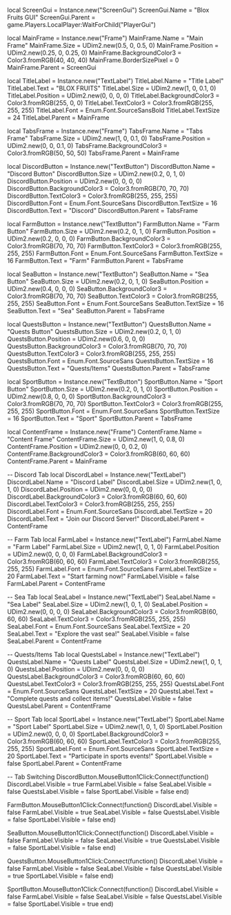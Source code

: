 local ScreenGui = Instance.new("ScreenGui")
ScreenGui.Name = "Blox Fruits GUI"
ScreenGui.Parent = game.Players.LocalPlayer:WaitForChild("PlayerGui")

local MainFrame = Instance.new("Frame")
MainFrame.Name = "Main Frame"
MainFrame.Size = UDim2.new(0.5, 0, 0.5, 0)
MainFrame.Position = UDim2.new(0.25, 0, 0.25, 0)
MainFrame.BackgroundColor3 = Color3.fromRGB(40, 40, 40)
MainFrame.BorderSizePixel = 0
MainFrame.Parent = ScreenGui

local TitleLabel = Instance.new("TextLabel")
TitleLabel.Name = "Title Label"
TitleLabel.Text = "BLOX FRUITS"
TitleLabel.Size = UDim2.new(1, 0, 0.1, 0)
TitleLabel.Position = UDim2.new(0, 0, 0, 0)
TitleLabel.BackgroundColor3 = Color3.fromRGB(255, 0, 0)
TitleLabel.TextColor3 = Color3.fromRGB(255, 255, 255)
TitleLabel.Font = Enum.Font.SourceSansBold
TitleLabel.TextSize = 24
TitleLabel.Parent = MainFrame

local TabsFrame = Instance.new("Frame")
TabsFrame.Name = "Tabs Frame"
TabsFrame.Size = UDim2.new(1, 0, 0.1, 0)
TabsFrame.Position = UDim2.new(0, 0, 0.1, 0)
TabsFrame.BackgroundColor3 = Color3.fromRGB(50, 50, 50)
TabsFrame.Parent = MainFrame

local DiscordButton = Instance.new("TextButton")
DiscordButton.Name = "Discord Button"
DiscordButton.Size = UDim2.new(0.2, 0, 1, 0)
DiscordButton.Position = UDim2.new(0, 0, 0, 0)
DiscordButton.BackgroundColor3 = Color3.fromRGB(70, 70, 70)
DiscordButton.TextColor3 = Color3.fromRGB(255, 255, 255)
DiscordButton.Font = Enum.Font.SourceSans
DiscordButton.TextSize = 16
DiscordButton.Text = "Discord"
DiscordButton.Parent = TabsFrame

local FarmButton = Instance.new("TextButton")
FarmButton.Name = "Farm Button"
FarmButton.Size = UDim2.new(0.2, 0, 1, 0)
FarmButton.Position = UDim2.new(0.2, 0, 0, 0)
FarmButton.BackgroundColor3 = Color3.fromRGB(70, 70, 70)
FarmButton.TextColor3 = Color3.fromRGB(255, 255, 255)
FarmButton.Font = Enum.Font.SourceSans
FarmButton.TextSize = 16
FarmButton.Text = "Farm"
FarmButton.Parent = TabsFrame

local SeaButton = Instance.new("TextButton")
SeaButton.Name = "Sea Button"
SeaButton.Size = UDim2.new(0.2, 0, 1, 0)
SeaButton.Position = UDim2.new(0.4, 0, 0, 0)
SeaButton.BackgroundColor3 = Color3.fromRGB(70, 70, 70)
SeaButton.TextColor3 = Color3.fromRGB(255, 255, 255)
SeaButton.Font = Enum.Font.SourceSans
SeaButton.TextSize = 16
SeaButton.Text = "Sea"
SeaButton.Parent = TabsFrame

local QuestsButton = Instance.new("TextButton")
QuestsButton.Name = "Quests Button"
QuestsButton.Size = UDim2.new(0.2, 0, 1, 0)
QuestsButton.Position = UDim2.new(0.6, 0, 0, 0)
QuestsButton.BackgroundColor3 = Color3.fromRGB(70, 70, 70)
QuestsButton.TextColor3 = Color3.fromRGB(255, 255, 255)
QuestsButton.Font = Enum.Font.SourceSans
QuestsButton.TextSize = 16
QuestsButton.Text = "Quests/Items"
QuestsButton.Parent = TabsFrame

local SportButton = Instance.new("TextButton")
SportButton.Name = "Sport Button"
SportButton.Size = UDim2.new(0.2, 0, 1, 0)
SportButton.Position = UDim2.new(0.8, 0, 0, 0)
SportButton.BackgroundColor3 = Color3.fromRGB(70, 70, 70)
SportButton.TextColor3 = Color3.fromRGB(255, 255, 255)
SportButton.Font = Enum.Font.SourceSans
SportButton.TextSize = 16
SportButton.Text = "Sport"
SportButton.Parent = TabsFrame

local ContentFrame = Instance.new("Frame")
ContentFrame.Name = "Content Frame"
ContentFrame.Size = UDim2.new(1, 0, 0.8, 0)
ContentFrame.Position = UDim2.new(0, 0, 0.2, 0)
ContentFrame.BackgroundColor3 = Color3.fromRGB(60, 60, 60)
ContentFrame.Parent = MainFrame

-- Discord Tab
local DiscordLabel = Instance.new("TextLabel")
DiscordLabel.Name = "Discord Label"
DiscordLabel.Size = UDim2.new(1, 0, 1, 0)
DiscordLabel.Position = UDim2.new(0, 0, 0, 0)
DiscordLabel.BackgroundColor3 = Color3.fromRGB(60, 60, 60)
DiscordLabel.TextColor3 = Color3.fromRGB(255, 255, 255)
DiscordLabel.Font = Enum.Font.SourceSans
DiscordLabel.TextSize = 20
DiscordLabel.Text = "Join our Discord Server!"
DiscordLabel.Parent = ContentFrame

-- Farm Tab
local FarmLabel = Instance.new("TextLabel")
FarmLabel.Name = "Farm Label"
FarmLabel.Size = UDim2.new(1, 0, 1, 0)
FarmLabel.Position = UDim2.new(0, 0, 0, 0)
FarmLabel.BackgroundColor3 = Color3.fromRGB(60, 60, 60)
FarmLabel.TextColor3 = Color3.fromRGB(255, 255, 255)
FarmLabel.Font = Enum.Font.SourceSans
FarmLabel.TextSize = 20
FarmLabel.Text = "Start farming now!"
FarmLabel.Visible = false
FarmLabel.Parent = ContentFrame

-- Sea Tab
local SeaLabel = Instance.new("TextLabel")
SeaLabel.Name = "Sea Label"
SeaLabel.Size = UDim2.new(1, 0, 1, 0)
SeaLabel.Position = UDim2.new(0, 0, 0, 0)
SeaLabel.BackgroundColor3 = Color3.fromRGB(60, 60, 60)
SeaLabel.TextColor3 = Color3.fromRGB(255, 255, 255)
SeaLabel.Font = Enum.Font.SourceSans
SeaLabel.TextSize = 20
SeaLabel.Text = "Explore the vast sea!"
SeaLabel.Visible = false
SeaLabel.Parent = ContentFrame

-- Quests/Items Tab
local QuestsLabel = Instance.new("TextLabel")
QuestsLabel.Name = "Quests Label"
QuestsLabel.Size = UDim2.new(1, 0, 1, 0)
QuestsLabel.Position = UDim2.new(0, 0, 0, 0)
QuestsLabel.BackgroundColor3 = Color3.fromRGB(60, 60, 60)
QuestsLabel.TextColor3 = Color3.fromRGB(255, 255, 255)
QuestsLabel.Font = Enum.Font.SourceSans
QuestsLabel.TextSize = 20
QuestsLabel.Text = "Complete quests and collect items!"
QuestsLabel.Visible = false
QuestsLabel.Parent = ContentFrame

-- Sport Tab
local SportLabel = Instance.new("TextLabel")
SportLabel.Name = "Sport Label"
SportLabel.Size = UDim2.new(1, 0, 1, 0)
SportLabel.Position = UDim2.new(0, 0, 0, 0)
SportLabel.BackgroundColor3 = Color3.fromRGB(60, 60, 60)
SportLabel.TextColor3 = Color3.fromRGB(255, 255, 255)
SportLabel.Font = Enum.Font.SourceSans
SportLabel.TextSize = 20
SportLabel.Text = "Participate in sports events!"
SportLabel.Visible = false
SportLabel.Parent = ContentFrame

-- Tab Switching
DiscordButton.MouseButton1Click:Connect(function()
    DiscordLabel.Visible = true
    FarmLabel.Visible = false
    SeaLabel.Visible = false
    QuestsLabel.Visible = false
    SportLabel.Visible = false
end)

FarmButton.MouseButton1Click:Connect(function()
    DiscordLabel.Visible = false
    FarmLabel.Visible = true
    SeaLabel.Visible = false
    QuestsLabel.Visible = false
    SportLabel.Visible = false
end)

SeaButton.MouseButton1Click:Connect(function()
    DiscordLabel.Visible = false
    FarmLabel.Visible = false
    SeaLabel.Visible = true
    QuestsLabel.Visible = false
    SportLabel.Visible = false
end)

QuestsButton.MouseButton1Click:Connect(function()
    DiscordLabel.Visible = false
    FarmLabel.Visible = false
    SeaLabel.Visible = false
    QuestsLabel.Visible = true
    SportLabel.Visible = false
end)

SportButton.MouseButton1Click:Connect(function()
    DiscordLabel.Visible = false
    FarmLabel.Visible = false
    SeaLabel.Visible = false
    QuestsLabel.Visible = false
    SportLabel.Visible = true
end)
